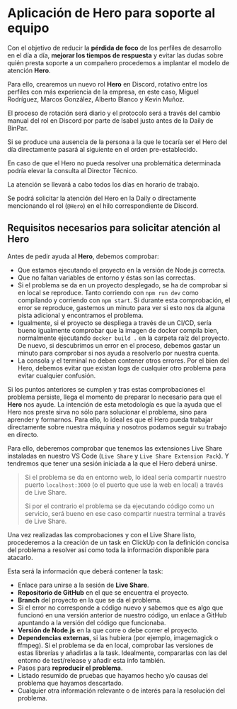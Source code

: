# Aplicación de Hero para soporte al equipo

Con el objetivo de reducir la **pérdida de foco** de los perfiles de desarrollo en el día a día, **mejorar los tiempos de respuesta** y evitar las dudas sobre quién presta soporte a un compañero procedemos a implantar el modelo de atención **Hero**.

Para ello, crearemos un nuevo rol **Hero** en Discord, rotativo entre los perfiles con más experiencia de la empresa, en este caso, Miguel Rodríguez, Marcos González, Alberto Blanco y Kevin Muñoz.

El proceso de rotación será diario y el protocolo será a través del cambio manual del rol en Discord por parte de Isabel justo antes de la Daily de BinPar.

Si se produce una ausencia de la persona a la que le tocaría ser el Hero del día directamente pasará al siguiente en el orden pre-establecido.

En caso de que el Hero no pueda resolver una problemática determinada podría elevar la consulta al Director Técnico.

La atención se llevará a cabo todos los días en horario de trabajo.

Se podrá solicitar la atención del Hero en la Daily o directamente mencionando el rol (`@Hero`) en el hilo correspondiente de Discord.

## Requisitos necesarios para solicitar atención al Hero

Antes de pedir ayuda al **Hero**, debemos comprobar:

- Que estamos ejecutando el proyecto en la versión de Node.js correcta.
- Que no faltan variables de entorno y éstas son las correctas.
- Si el problema se da en un proyecto desplegado, se ha de comprobar si en local se reproduce. Tanto corriendo con `npm run dev` como compilando y corriendo con `npm start`. Si durante esta comprobación, el error se reproduce, gastemos un minuto para ver si esto nos da alguna pista adicional y encontramos el problema.
- Igualmente, si el proyecto se despliega a través de un CI/CD, sería bueno igualmente comprobar que la imagen de docker compila bien, normalmente ejecutando `docker build .` en la carpeta raíz del proyecto. De nuevo, si descubrimos un error en el proceso, debemos gastar un minuto para comprobar si nos ayuda a resolverlo por nuestra cuenta.
- La consola y el terminal no deben contener otros errores. Por el bien del Hero, debemos evitar que existan logs de cualquier otro problema para evitar cualquier confusión.

Si los puntos anteriores se cumplen y tras estas comprobaciones el problema persiste, llega el momento de preparar lo necesario para que el **Hero** nos ayude. La intención de esta metodología es que la ayuda que el Hero nos preste sirva no sólo para solucionar el problema, sino para aprender y formarnos. Para ello, lo ideal es que el Hero pueda trabajar directamente sobre nuestra máquina y nosotros podamos seguir su trabajo en directo.

Para ello, deberemos comprobar que tenemos las extensiones Live Share instaladas en nuestro VS Code (`Live Share` y `Live Share Extension Pack`). Y tendremos que tener una sesión iniciada a la que el Hero deberá unirse.

> Si el problema se da en entorno web, lo ideal sería compartir nuestro puerto `localhost:3000` (o el puerto que use la web en local) a través de Live Share.
>
> Si por el contrario el problema se da ejecutando código como un servicio, será bueno en ese caso compartir nuestra terminal a través de Live Share.

Una vez realizadas las comprobaciones y con el Live Share listo, procederemos a la creación de un task en ClickUp con la definición concisa del problema a resolver así como toda la información disponible para atacarlo.

Esta será la información que deberá contener la task:

- Enlace para unirse a la sesión de **Live Share**.
- **Repositorio de GitHub** en el que se encuentra el proyecto.
- **Branch** del proyecto en la que se da el problema.
- Si el error no corresponde a código nuevo y sabemos que es algo que funcionó en una versión anterior de nuestro código, un enlace a GitHub apuntando a la versión del código que funcionaba.
- **Versión de Node.js** en la que corre o debe correr el proyecto.
- **Dependencias externas**, si las hubiera (por ejemplo, imagemagick o ffmpeg). Si el problema se da en local, comprobar las versiones de estas librerías y añadirlas a la task. Idealmente, compararlas con las del entorno de test/release y añadir esta info también.
- Pasos para **reproducir el problema**.
- Listado resumido de pruebas que hayamos hecho y/o causas del problema que hayamos descartado.
- Cualquier otra información relevante o de interés para la resolución del problema.
